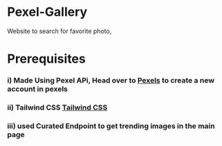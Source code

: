 # Pexel-Gallery
Website to search for favorite photo,

# Prerequisites
### i) Made Using Pexel APi, Head over to [Pexels](https://www.pexels.com/join-consumer/) to create a new <br/> account in pexels
### ii) Tailwind CSS [Tailwind CSS](https://tailwindcss.com/docs/guides/nextjs)
### iii) used Curated Endpoint to get trending images in the main page